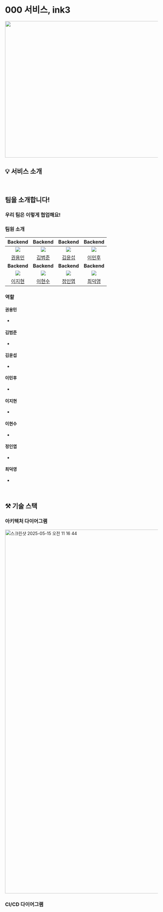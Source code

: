 # 000 서비스, **ink3**
<img src='' width="600" height="450" />

## 💡 서비스 소개


<br />

## 팀을 소개합니다!
### 우리 팀은 이렇게 협업해요!


### 팀원 소개
| **Backend** | **Backend** | **Backend** | **Backend** |
| :------: |  :------: |  :------: |  :------: |
| ![](https://github.com/moooooooonlight.png?size=430) | ![](https://github.com/junopo.png?size=150) | ![](https://github.com/KastanEr.png?size=420) | ![](https://github.com/snackcookie.png?size=150) |
| [권용민](https://github.com/moooooooonlight) | [김범준](https://github.com/junopo) | [김윤섭](https://github.com/KastanEr) | [이민후](https://github.com/snackcookie) |
| **Backend** | **Backend** | **Backend** | **Backend** |
| ![](https://github.com/Jihyun3478.png?size=400) | ![](https://github.com/neamoo.png?size=150) | ![](https://github.com/dusk1006.png?size=150) | ![](https://github.com/Messier333.png?size=420) |
| [이지현](https://github.com/Jihyun3478) | [이현수](https://github.com/neamoo) | [정인엽](https://github.com/Jihyun3478) | [최덕영](https://Messier333.com/neamoo) |

### 역할
#### 권용민
- 

#### 김범준
- 

#### 김윤섭
- 

#### 이민후
- 

#### 이지현
- 

#### 이현수
- 

#### 정인엽
- 

#### 최덕영
- 


<br />

## ⚒️ 기술 스택
### 아키텍처 다이어그램
<img width="1200" alt="스크린샷 2025-05-15 오전 11 16 44" src="https://github.com/user-attachments/assets/834b7a43-4e7d-4b9b-ba50-7d0d53142d36" />

### CI/CD 다이어그램


